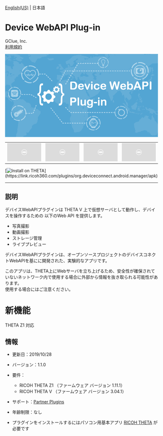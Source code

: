 [English(US)](README.md) | 日本語

# Device WebAPI Plug-in
GClue, Inc.  
[利用規約](http://www.gclue.io/privacy/en/privacy_theta.html)

<div align="center">
 <img src="1.png">
 <table>
  <tr>
   <td><img src="../../resources/common/img/noimg.png"></td>
   <td><img src="../../resources/common/img/noimg.png"></td>
   <td><img src="../../resources/common/img/noimg.png"></td>
   <td><img src="../../resources/common/img/noimg.png"></td>
  </tr>
 </table>
</div>

[![Install on THETA](https://assets.ricoh360.com/image/upload/v1/front/theta/install-button.svg?)](https://link.ricoh360.com/plugins/org.deviceconnect.android.manager/apk)

***

## 説明
デバイスWebAPIプラグインは THETA V 上で仮想サーバとして動作し、デバイスを操作するための 以下のWeb API を提供します。  
  
* 写真撮影
* 動画撮影
* ストレージ管理
* ライブプレビュー
    
デバイスWebAPIプラグインは、オープンソースプロジェクトのデバイスコネクトWebAPIを基にに開発された、実験的なアプリです。  
  
このアプリは、THETA上にWebサーバを立ち上げるため、安全性が確保されていないネットワーク内で使用する場合に外部から情報を抜き取られる可能性があります。  
使用する場合にはご注意ください。  
  
  
# 新機能
THETA Z1 対応

## 情報
  * 更新日：2019/10/28
  * バージョン：1.1.0
  * 要件：
    * RICOH THETA Z1 （ファームウェア バージョン 1.11.1）
    * RICOH THETA V （ファームウェア バージョン 3.04.1）
  * サポート：[Partner Plugins](https://www.gclue.io/theta/en/)
  * 年齢制限：なし

* プラグインをインストールするにはパソコン用基本アプリ [RICOH THETA](https://theta360.com/ja/about/application/pc.html#app-detail-01) が必要です
